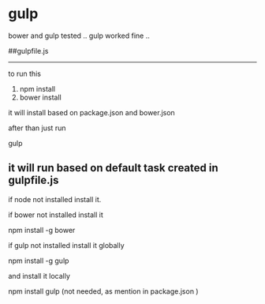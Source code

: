 # gulp
bower and gulp tested .. gulp worked fine ..

##gulpfile.js

---

to run this 

1.  npm install
2.  bower install


it will install based on package.json and bower.json

after than just run 

gulp 

it will run based on default task created in gulpfile.js 
-----

if node not installed install it.

if bower not installed install it 

npm install -g bower 

if gulp not installed install it globally 

npm install -g gulp 

and install it locally 

npm install gulp 
(not needed, as mention in package.json )
